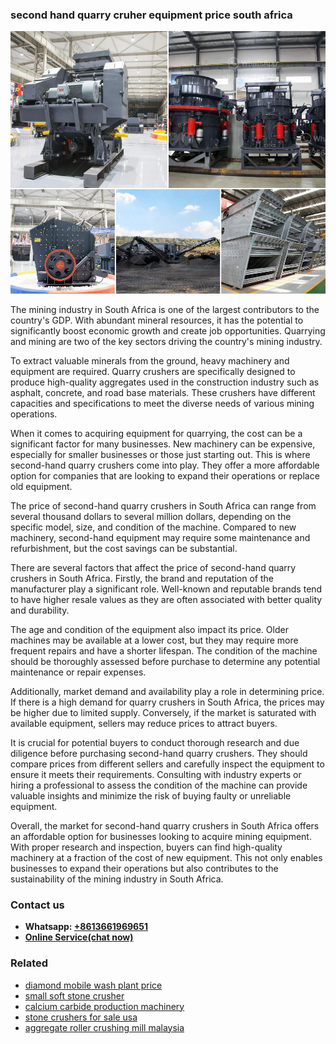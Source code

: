 <h3>second hand quarry cruher equipment price south africa</h3><img src='1708322983.jpg' alt=''><p>The mining industry in South Africa is one of the largest contributors to the country's GDP. With abundant mineral resources, it has the potential to significantly boost economic growth and create job opportunities. Quarrying and mining are two of the key sectors driving the country's mining industry.</p><p>To extract valuable minerals from the ground, heavy machinery and equipment are required. Quarry crushers are specifically designed to produce high-quality aggregates used in the construction industry such as asphalt, concrete, and road base materials. These crushers have different capacities and specifications to meet the diverse needs of various mining operations.</p><p>When it comes to acquiring equipment for quarrying, the cost can be a significant factor for many businesses. New machinery can be expensive, especially for smaller businesses or those just starting out. This is where second-hand quarry crushers come into play. They offer a more affordable option for companies that are looking to expand their operations or replace old equipment.</p><p>The price of second-hand quarry crushers in South Africa can range from several thousand dollars to several million dollars, depending on the specific model, size, and condition of the machine. Compared to new machinery, second-hand equipment may require some maintenance and refurbishment, but the cost savings can be substantial.</p><p>There are several factors that affect the price of second-hand quarry crushers in South Africa. Firstly, the brand and reputation of the manufacturer play a significant role. Well-known and reputable brands tend to have higher resale values as they are often associated with better quality and durability.</p><p>The age and condition of the equipment also impact its price. Older machines may be available at a lower cost, but they may require more frequent repairs and have a shorter lifespan. The condition of the machine should be thoroughly assessed before purchase to determine any potential maintenance or repair expenses.</p><p>Additionally, market demand and availability play a role in determining price. If there is a high demand for quarry crushers in South Africa, the prices may be higher due to limited supply. Conversely, if the market is saturated with available equipment, sellers may reduce prices to attract buyers.</p><p>It is crucial for potential buyers to conduct thorough research and due diligence before purchasing second-hand quarry crushers. They should compare prices from different sellers and carefully inspect the equipment to ensure it meets their requirements. Consulting with industry experts or hiring a professional to assess the condition of the machine can provide valuable insights and minimize the risk of buying faulty or unreliable equipment.</p><p>Overall, the market for second-hand quarry crushers in South Africa offers an affordable option for businesses looking to acquire mining equipment. With proper research and inspection, buyers can find high-quality machinery at a fraction of the cost of new equipment. This not only enables businesses to expand their operations but also contributes to the sustainability of the mining industry in South Africa.</p><h3>Contact us</h3><ul><li><strong>Whatsapp:&nbsp;<a href="https://wa.me/8613661969651">+8613661969651</a></strong></li><li><a href="https://swt.shibang-china.com/?git&amp;zhl&amp;second hand quarry cruher equipment price south africa"><strong>Online Service(chat now)</strong></a></li></ul><h3>Related</h3><ul><li><a href='diamond mobile wash plant price.md'>diamond mobile wash plant price</a></li><li><a href='small soft stone crusher.md'>small soft stone crusher</a></li><li><a href='calcium carbide production machinery.md'>calcium carbide production machinery</a></li><li><a href='stone crushers for sale usa.md'>stone crushers for sale usa</a></li><li><a href='aggregate roller crushing mill malaysia.md'>aggregate roller crushing mill malaysia</a></li></ul>